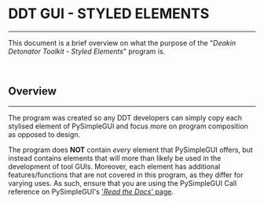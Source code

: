 # DDT GUI - STYLED ELEMENTS
---
This document is a brief overview on what the purpose of the "*Deakin Detonator Toolkit - Styled Elements*" program is. 

<br>

##  Overview
---
The program was created so any DDT developers can simply copy each stylised element of PySimpleGUI and focus more on program composition as opposed to design.

The program does **NOT** contain *every* element that PySimpleGUI offers, but instead contains elements that will more than likely be used in the development of tool GUIs.
Moreover, each element has additional features/functions that are not covered in this program, as they differ for varying uses. As such, ensure that you are using the PySimpleGUI Call reference on PySimpleGUI's ['*Read the Docs*' page](https://pysimplegui.readthedocs.io/en/latest/).
